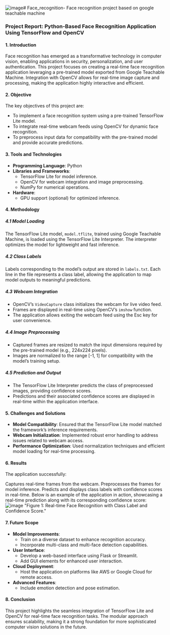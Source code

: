 ![image](https://github.com/user-attachments/assets/6d7bb54d-d801-4b70-b0a0-9d98a36fa682)# Face_recognition-
Face recognition project based on google teachable machine
### Project Report: Python-Based Face Recognition Application Using TensorFlow and OpenCV

#### 1. Introduction

Face recognition has emerged as a transformative technology in computer vision, enabling applications in security, personalization, and user authentication. This project focuses on creating a real-time face recognition application leveraging a pre-trained model exported from Google Teachable Machine. Integration with OpenCV allows for real-time image capture and processing, making the application highly interactive and efficient.

#### 2. Objective

The key objectives of this project are:

- To implement a face recognition system using a pre-trained TensorFlow Lite model.
- To integrate real-time webcam feeds using OpenCV for dynamic face recognition.
- To preprocess input data for compatibility with the pre-trained model and provide accurate predictions.

#### 3. Tools and Technologies

- **Programming Language**: Python
- **Libraries and Frameworks**:
  - TensorFlow Lite for model inference.
  - OpenCV for webcam integration and image preprocessing.
  - NumPy for numerical operations.
- **Hardware**:
  - GPU support (optional) for optimized inference.

#### 4. Methodology

##### 4.1 Model Loading

The TensorFlow Lite model, `model.tflite`, trained using Google Teachable Machine, is loaded using the TensorFlow Lite Interpreter. The interpreter optimizes the model for lightweight and fast inference.

##### 4.2 Class Labels

Labels corresponding to the model’s output are stored in `labels.txt`. Each line in the file represents a class label, allowing the application to map model outputs to meaningful predictions.

##### 4.3 Webcam Integration

- OpenCV’s `VideoCapture` class initializes the webcam for live video feed.
- Frames are displayed in real-time using OpenCV’s `imshow` function.
- The application allows exiting the webcam feed using the Esc key for user convenience.

##### 4.4 Image Preprocessing

- Captured frames are resized to match the input dimensions required by the pre-trained model (e.g., 224x224 pixels).
- Images are normalized to the range [-1, 1] for compatibility with the model’s training setup.

##### 4.5 Prediction and Output

- The TensorFlow Lite Interpreter predicts the class of preprocessed images, providing confidence scores.
- Predictions and their associated confidence scores are displayed in real-time within the application interface.

#### 5. Challenges and Solutions

- **Model Compatibility**: Ensured that the TensorFlow Lite model matched the framework’s inference requirements.
- **Webcam Initialization**: Implemented robust error handling to address issues related to webcam access.
- **Performance Optimization**: Used normalization techniques and efficient model loading for real-time processing.

#### 6. Results
The application successfully:

Captures real-time frames from the webcam.
Preprocesses the frames for model inference.
Predicts and displays class labels with confidence scores in real-time.
Below is an example of the application in action, showcasing a real-time prediction along with its corresponding confidence score:
![image](https://github.com/user-attachments/assets/f419dc2e-64cf-4016-8a05-98b1b2905425)
"Figure 1: Real-time Face Recognition with Class Label and Confidence Score."

#### 7. Future Scope

- **Model Improvements**:
  - Train on a diverse dataset to enhance recognition accuracy.
  - Incorporate multi-class and multi-face detection capabilities.
- **User Interface**:
  - Develop a web-based interface using Flask or Streamlit.
  - Add GUI elements for enhanced user interaction.
- **Cloud Deployment**:
  - Host the application on platforms like AWS or Google Cloud for remote access.
- **Advanced Features**:
  - Include emotion detection and pose estimation.

#### 8. Conclusion

This project highlights the seamless integration of TensorFlow Lite and OpenCV for real-time face recognition tasks. The modular approach ensures scalability, making it a strong foundation for more sophisticated computer vision solutions in the future.

